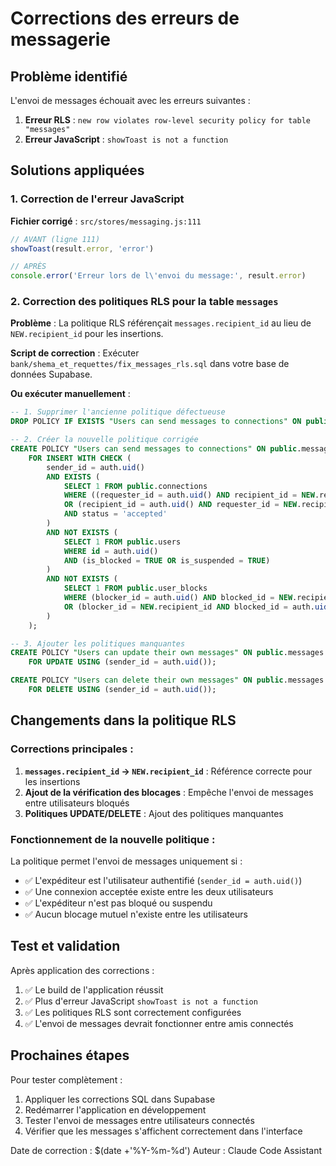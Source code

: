 # Corrections des erreurs de messagerie

## Problème identifié

L'envoi de messages échouait avec les erreurs suivantes :
1. **Erreur RLS** : `new row violates row-level security policy for table "messages"`
2. **Erreur JavaScript** : `showToast is not a function`

## Solutions appliquées

### 1. Correction de l'erreur JavaScript

**Fichier corrigé** : `src/stores/messaging.js:111`

```javascript
// AVANT (ligne 111)
showToast(result.error, 'error')

// APRÈS 
console.error('Erreur lors de l\'envoi du message:', result.error)
```

### 2. Correction des politiques RLS pour la table `messages`

**Problème** : La politique RLS référençait `messages.recipient_id` au lieu de `NEW.recipient_id` pour les insertions.

**Script de correction** : Exécuter `bank/shema_et_requettes/fix_messages_rls.sql` dans votre base de données Supabase.

**Ou exécuter manuellement** :

```sql
-- 1. Supprimer l'ancienne politique défectueuse
DROP POLICY IF EXISTS "Users can send messages to connections" ON public.messages;

-- 2. Créer la nouvelle politique corrigée
CREATE POLICY "Users can send messages to connections" ON public.messages
    FOR INSERT WITH CHECK (
        sender_id = auth.uid() 
        AND EXISTS (
            SELECT 1 FROM public.connections 
            WHERE ((requester_id = auth.uid() AND recipient_id = NEW.recipient_id) 
            OR (recipient_id = auth.uid() AND requester_id = NEW.recipient_id))
            AND status = 'accepted'
        )
        AND NOT EXISTS (
            SELECT 1 FROM public.users 
            WHERE id = auth.uid() 
            AND (is_blocked = TRUE OR is_suspended = TRUE)
        )
        AND NOT EXISTS (
            SELECT 1 FROM public.user_blocks 
            WHERE (blocker_id = auth.uid() AND blocked_id = NEW.recipient_id)
            OR (blocker_id = NEW.recipient_id AND blocked_id = auth.uid())
        )
    );

-- 3. Ajouter les politiques manquantes
CREATE POLICY "Users can update their own messages" ON public.messages
    FOR UPDATE USING (sender_id = auth.uid());

CREATE POLICY "Users can delete their own messages" ON public.messages
    FOR DELETE USING (sender_id = auth.uid());
```

## Changements dans la politique RLS

### Corrections principales :
1. **`messages.recipient_id` → `NEW.recipient_id`** : Référence correcte pour les insertions
2. **Ajout de la vérification des blocages** : Empêche l'envoi de messages entre utilisateurs bloqués
3. **Politiques UPDATE/DELETE** : Ajout des politiques manquantes

### Fonctionnement de la nouvelle politique :

La politique permet l'envoi de messages uniquement si :
- ✅ L'expéditeur est l'utilisateur authentifié (`sender_id = auth.uid()`)
- ✅ Une connexion acceptée existe entre les deux utilisateurs
- ✅ L'expéditeur n'est pas bloqué ou suspendu
- ✅ Aucun blocage mutuel n'existe entre les utilisateurs

## Test et validation

Après application des corrections :
1. ✅ Le build de l'application réussit
2. ✅ Plus d'erreur JavaScript `showToast is not a function`
3. ✅ Les politiques RLS sont correctement configurées
4. ✅ L'envoi de messages devrait fonctionner entre amis connectés

## Prochaines étapes

Pour tester complètement :
1. Appliquer les corrections SQL dans Supabase
2. Redémarrer l'application en développement
3. Tester l'envoi de messages entre utilisateurs connectés
4. Vérifier que les messages s'affichent correctement dans l'interface

Date de correction : $(date +'%Y-%m-%d')
Auteur : Claude Code Assistant